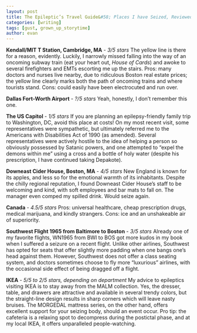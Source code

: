```yaml
---
layout: post
title: The Epileptic’s Travel Guide&#58; Places I have Seized, Reviewed
categories: [writing]
tags: [gust, grown_up_storytime]
author: evan
---
```

**Kendall/MIT T Station, Cambridge, MA** - *3/5 stars*
The yellow line is there for a reason, evidently. Luckily, I narrowly missed falling into the way of an oncoming subway train (eat your heart out, *House of Cards*) and awoke to several firefighters and EMTs escorting me up the stairs. Pros: many doctors and nurses live nearby, due to ridiculous Boston real estate prices; the yellow line clearly marks both the path of oncoming trains and where tourists stand. Cons: could easily have been electrocuted and run over.

**Dallas Fort-Worth Airport** - *?/5 stars*
Yeah, honestly, I don’t remember this one.

**The US Capitol** - *1/5 stars*
If you are planning an epilepsy-friendly family trip to Washington, DC, avoid this place at costs! On my most recent visit, some representatives were sympathetic, but ultimately referred me to the Americans with Disabilities Act of 1990 (as amended). Several representatives were actively hostile to the idea of helping a person so obviously possessed by Satanic powers, and one attempted to “expel the demons within me” using a cross and a bottle of holy water (despite his prescription, I have continued taking Depakote).

**Downeast Cider House, Boston, MA** - *4/5 stars*
New England is known for its apples, and less so for the emotional warmth of its inhabitants. Despite the chilly regional reputation, I found Downeast Cider House’s staff to be welcoming and kind, with soft employees and bar mats to fall on. The manager even comped my spilled drink. Would seize again.

**Canada** - *4.5/5 stars*
Pros: universal healthcare, cheap prescription drugs, medical marijuana, and kindly strangers.
Cons: ice and an unshakeable air of superiority.

**Southwest Flight 1965 from Baltimore to Boston** - *3/5 stars*
Already one of my favorite flights, WN1965 from BWI to BOS got more kudos in my book when I suffered a seizure on a recent flight. Unlike other airlines, Southwest has opted for seats that offer slightly more padding when one bangs one’s head against them. However, Southwest does not offer a class seating system, and doctors sometimes choose to fly more “luxurious” airlines, with the occasional side effect of being dragged off a flight.

**IKEA** - *5/5 to 2/5 stars, depending on department*
My advice to epileptics visiting IKEA is to stay away from the MALM collection. Yes, the dresser, table, and drawers are attractive and available in several trendy colors, but the straight-line design results in sharp corners which will leave nasty bruises. The MORGEDAL mattress series, on the other hand, offers excellent support for your seizing body, should an event occur. Pro tip: the cafeteria is a relaxing spot to decompress during the postictal phase, and at my local IKEA, it offers unparalleled people-watching.
